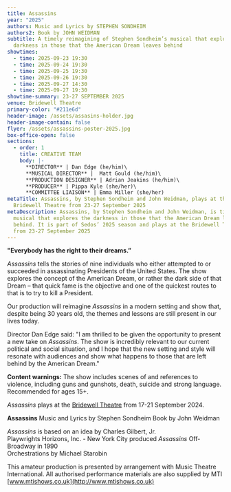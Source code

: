 ```yaml
---
title: Assassins
year: "2025"
authors: Music and Lyrics by STEPHEN SONDHEIM
authors2: Book by JOHN WEIDMAN
subtitle: A timely reimagining of Stephen Sondheim’s musical that explores the
  darkness in those that the American Dream leaves behind
showtimes:
  - time: 2025-09-23 19:30
  - time: 2025-09-24 19:30
  - time: 2025-09-25 19:30
  - time: 2025-09-26 19:30
  - time: 2025-09-27 14:30
  - time: 2025-09-27 19:30
showtime-summary: 23-27 SEPTEMBER 2025
venue: Bridewell Theatre
primary-color: "#211e6d"
header-image: /assets/assasins-holder.jpg
header-image-contain: false
flyer: /assets/assassins-poster-2025.jpg
box-office-open: false
sections:
  - order: 1
    title: CREATIVE TEAM
    body: |-
      **DIRECTOR** | Dan Edge (he/him)\
      **MUSICAL DIRECTOR** |  Matt Gould (he/him)\
      **PRODUCTION DESIGNER** | Adrian Jeakins (he/him)\
      **PRODUCER** | Pippa Kyle (she/her)\
      **COMMITTEE LIAISON** | Emma Miller (she/her)
metaTitle: Assassins, by Stephen Sondheim and John Weidman, plays at the
  Bridewell Theatre from 23-27 September 2025
metaDescription: Assassins, by Stephen Sondheim and John Weidman, is timely
  musical that explores the darkness in those that the American Dream leaves
  behind. It is part of Sedos’ 2025 season and plays at the Bridewell Theatre
  from 23-27 September 2025
---
```

**"Everybody has the right to their dreams.”**

*Assassins* tells the stories of nine individuals who either attempted to or succeeded in assassinating Presidents of the United States. The show explores the concept of the American Dream, or rather the dark side of that Dream – that quick fame is the objective and one of the quickest routes to that is to try to kill a President. 

Our production will reimagine *Assassins* in a modern setting and show that, despite being 30 years old, the themes and lessons are still present in our lives today.

Director Dan Edge said: "I am thrilled to be given the opportunity to present a new take on *Assassins*. The show is incredibly relevant to our current political and social situation, and I hope that the new setting and style will resonate with audiences and show what happens to those that are left behind by the American Dream."

**Content warnings:** The show includes scenes of and references to violence, including guns and gunshots, death, suicide and strong language. Recommended for ages 15+.

*Assassins* plays at the [Bridewell Theatre](https://www.sedos.co.uk/venues/bridewell) from 17-21 September 2024.

**Assassins**
Music and Lyrics by Stephen Sondheim 
Book by John Weidman

*Assassins* is based on an idea by Charles Gilbert, Jr.\
Playwrights Horizons, Inc. - New York City produced *Assassins* Off-Broadway in 1990\
Orchestrations by Michael Starobin

This amateur production is presented by arrangement with Music Theatre International. All authorised performance materials are also supplied by MTI [www.mtishows.co.uk](http://www.mtishows.co.uk)